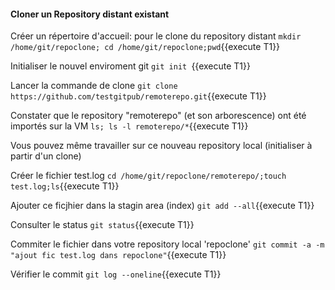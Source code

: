  
#### Cloner un Repository distant existant
 
 
  Créer un répertoire d'accueil: pour le clone du repository distant 
 `mkdir /home/git/repoclone; cd /home/git/repoclone;pwd`{{execute T1}}
 
  Initialiser le nouvel enviroment git
 `git init `{{execute T1}}
 
 Lancer la commande de clone
 `git clone https://github.com/testgitpub/remoterepo.git`{{execute T1}}

 Constater que le repository  "remoterepo" (et son arborescence) ont été importés sur la VM 
 `ls; ls -l remoterepo/*`{{execute T1}}
 
 Vous pouvez même travailler sur ce nouveau repository local (initialiser à partir d'un clone)
 
 Créer le fichier test.log
 `cd /home/git/repoclone/remoterepo/;touch test.log;ls`{{execute T1}}
 
Ajouter ce ficjhier dans la stagin area (index)
`git add --all`{{execute T1}}

Consulter le status
`git status`{{execute T1}}

Commiter le fichier dans votre repository local 'repoclone'
`git commit -a -m "ajout fic test.log dans repoclone"`{{execute T1}}
 
Vérifier le commit
`git log --oneline`{{execute T1}}
